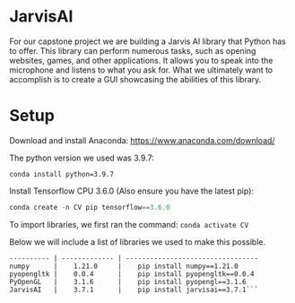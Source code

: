 # JarvisAI
For our capstone project we are building a Jarvis AI library that Python has to offer. This library can perform numerous tasks, such as opening websites, games, and other applications. It allows you to speak into the microphone and listens to what you ask for. What we ultimately want to accomplish is to create a GUI showcasing the abilities of this library.

# Setup
Download and install Anaconda:
https://www.anaconda.com/download/

The python version we used was 3.9.7:
```conda activate my_env 
conda install python=3.9.7
````

Install Tensorflow CPU 3.6.0 (Also ensure you have the latest pip):
```python -m pip install --upgrade pip
conda create -n CV pip tensorflow==3.6.0
````

To import libraries, we first ran the command: ```conda activate CV```

Below we will include a list of libraries we used to make this possible.
```Library         Version         Command
---------- | ------------- | ---------------------------------
numpy      |    1.21.0     |    pip install numpy==1.21.0
pyopengltk |    0.0.4      |    pip install pyopengltk==0.0.4
PyOpenGL   |    3.1.6      |    pip install pyopengl==3.1.6
JarvisAI   |    3.7.1      |    pip install jarvisai==3.7.1```
